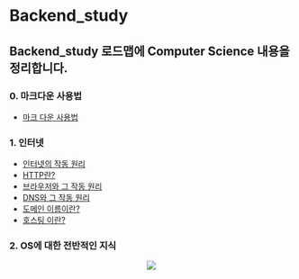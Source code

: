 # Backend_study

## Backend_study 로드맵에 Computer Science 내용을 정리합니다.
### 0. 마크다운 사용법
- <a href="Markdown.md">마크 다운 사용법 </a>
### 1. 인터넷
- <a href="Internet.md">인터넷의 작동 원리</a>
- <a href="Http.md">HTTP란?</a>
- <a href="Browser.md">브라우저와 그 작동 원리</a>
- <a href="DNS.md">DNS와 그 작동 원리</a>
- <a href="DomainName.md">도메인 이름이란?</a>
- <a href="Hosting.md">호스팅 이란?</a>
### 2. OS에 대한 전반적인 지식





<p align="center">
  <img src="Pictures\Backend_road_map.png">
</p>
